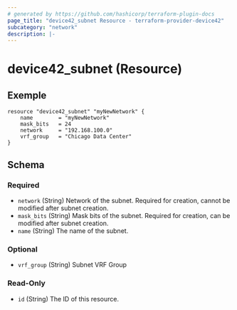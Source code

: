 ```yaml
---
# generated by https://github.com/hashicorp/terraform-plugin-docs
page_title: "device42_subnet Resource - terraform-provider-device42"
subcategory: "network"
description: |-
---
```


# device42_subnet (Resource)


## Exemple 

```hcl
resource "device42_subnet" "myNewNetwork" {
    name        = "myNewNetwork"
    mask_bits   = 24
    network     = "192.168.100.0"
    vrf_group   = "Chicago Data Center"
}
```



<!-- schema generated by tfplugindocs -->
## Schema

### Required

- `network` (String) Network of the subnet. Required for creation, cannot be modified after subnet creation.
- `mask_bits` (String) Mask bits of the subnet. Required for creation, can be modified after subnet creation.
- `name` (String) The name of the subnet.

### Optional

- `vrf_group` (String) Subnet VRF Group

### Read-Only

- `id` (String) The ID of this resource.


